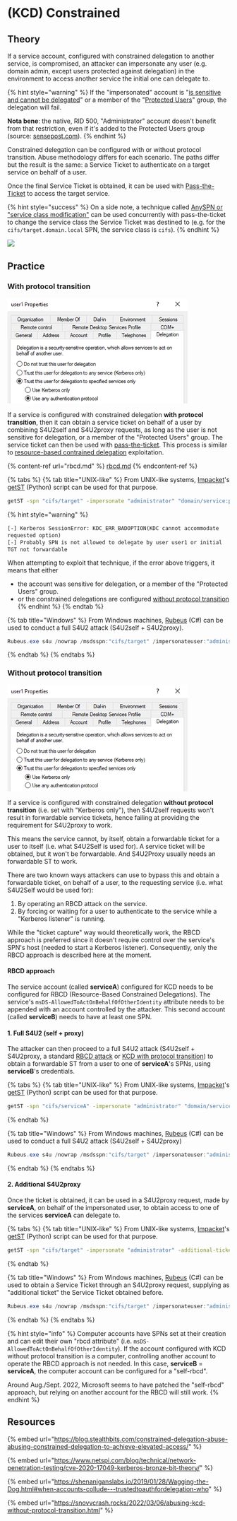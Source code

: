 # (KCD) Constrained

## Theory

If a service account, configured with constrained delegation to another service, is compromised, an attacker can impersonate any user (e.g. domain admin, except users protected against delegation) in the environment to access another service the initial one can delegate to.

{% hint style="warning" %}
If the "impersonated" account is "[is sensitive and cannot be delegated](https://learn.microsoft.com/en-us/windows-server/identity/ad-ds/manage/how-to-configure-protected-accounts)" or a member of the "[Protected Users](https://learn.microsoft.com/en-us/windows-server/security/credentials-protection-and-management/protected-users-security-group)" group, the delegation will fail.

**Nota bene**: the native, RID 500, "Administrator" account doesn't benefit from that restriction, even if it's added to the Protected Users group (source: [sensepost.com](https://sensepost.com/blog/2023/protected-users-you-thought-you-were-safe-uh/)).
{% endhint %}

Constrained delegation can be configured with or without protocol transition. Abuse methodology differs for each scenario. The paths differ but the result is the same: a Service Ticket to authenticate on a target service on behalf of a user.

Once the final Service Ticket is obtained, it can be used with [Pass-the-Ticket](broken-reference) to access the target service.

{% hint style="success" %}
On a side note, a technique called [AnySPN or "service class modification"](broken-reference) can be used concurrently with pass-the-ticket to change the service class the Service Ticket was destined to (e.g. for the `cifs/target.domain.local` SPN, the service class is `cifs`).
{% endhint %}

![](../../../../.gitbook/assets/Kerberos\_delegations-constrained.png)

## Practice

### With protocol transition

![Domain Controller > Active Directory Users and Computers > delegation properties of a user](<../../../../.gitbook/assets/kcd with protocol transition.png>)

If a service is configured with constrained delegation **with protocol transition**, then it can obtain a service ticket on behalf of a user by combining S4U2self and S4U2proxy requests, as long as the user is not sensitive for delegation, or a member of the "Protected Users" group. The service ticket can then be used with [pass-the-ticket](broken-reference). This process is similar to [resource-based contrained delegation](rbcd.md) exploitation.

{% content-ref url="rbcd.md" %}
[rbcd.md](rbcd.md)
{% endcontent-ref %}

{% tabs %}
{% tab title="UNIX-like" %}
From UNIX-like systems, [Impacket](https://github.com/SecureAuthCorp/impacket)'s [getST](https://github.com/SecureAuthCorp/impacket/blob/master/examples/getST.py) (Python) script can be used for that purpose.

```bash
getST -spn "cifs/target" -impersonate "administrator" "domain/service:password"
```

{% hint style="warning" %}
```
[-] Kerberos SessionError: KDC_ERR_BADOPTION(KDC cannot accommodate requested option)
[-] Probably SPN is not allowed to delegate by user user1 or initial TGT not forwardable
```

When attempting to exploit that technique, if the error above triggers, it means that either

* the account was sensitive for delegation, or a member of the "Protected Users" group.
* or the constrained delegations are configured [without protocol transition](constrained.md#without-protocol-transition)
{% endhint %}
{% endtab %}

{% tab title="Windows" %}
From Windows machines, [Rubeus](https://github.com/GhostPack/Rubeus) (C#) can be used to conduct a full S4U2 attack (S4U2self + S4U2proxy).

```powershell
Rubeus.exe s4u /nowrap /msdsspn:"cifs/target" /impersonateuser:"administrator" /domain:"domain" /user:"user" /password:"password"
```
{% endtab %}
{% endtabs %}

### Without protocol transition

![Domain Controller > Active Directory Users and Computers > delegation properties of a user](<../../../../.gitbook/assets/kcd without proto transition.png>)

If a service is configured with constrained delegation **without protocol transition** (i.e. set with "Kerberos only"), then S4U2self requests won't result in forwardable service tickets, hence failing at providing the requirement for S4U2proxy to work.

This means the service cannot, by itself, obtain a forwardable ticket for a user to itself (i.e. what S4U2Self is used for). A service ticket will be obtained, but it won't be forwardable. And S4U2Proxy usually needs an forwardable ST to work.

There are two known ways attackers can use to bypass this and obtain a forwardable ticket, on behalf of a user, to the requesting service (i.e. what S4U2Self would be used for):

1. By operating an RBCD attack on the service.
2. By forcing or waiting for a user to authenticate to the service while a "Kerberos listener" is running.

While the "ticket capture" way would theoretically work, the RBCD approach is preferred since it doesn't require control over the service's SPN's host (needed to start a Kerberos listener). Consequently, only the RBCD approach is described here at the moment.

#### RBCD approach

The service account (called **serviceA**) configured for KCD needs to be configured for RBCD (Resource-Based Constrained Delegations). The service's `msDS-AllowedToActOnBehalfOfOtherIdentity` attribute needs to be appended with an account controlled by the attacker. This second account (called **serviceB**) needs to have at least one SPN.

#### 1. Full S4U2 (self + proxy)

The attacker can then proceed to a full S4U2 attack (S4U2self + S4U2proxy, a standard [RBCD attack](rbcd.md) or [KCD with protocol transition](constrained.md#with-protocol-transition)) to obtain a forwardable ST from a user to one of **serviceA**'s SPNs, using **serviceB**'s credentials.

{% tabs %}
{% tab title="UNIX-like" %}
From UNIX-like systems, [Impacket](https://github.com/SecureAuthCorp/impacket)'s [getST](https://github.com/SecureAuthCorp/impacket/blob/master/examples/getST.py) (Python) script can be used for that purpose.

```bash
getST -spn "cifs/serviceA" -impersonate "administrator" "domain/serviceB:password"
```
{% endtab %}

{% tab title="Windows" %}
From Windows machines, [Rubeus](https://github.com/GhostPack/Rubeus) (C#) can be used to conduct a full S4U2 attack (S4U2self + S4U2proxy)

```powershell
Rubeus.exe s4u /nowrap /msdsspn:"cifs/target" /impersonateuser:"administrator" /domain:"domain" /user:"user" /password:"password"
```
{% endtab %}
{% endtabs %}

#### 2. Additional S4U2proxy

Once the ticket is obtained, it can be used in a S4U2proxy request, made by **serviceA**, on behalf of the impersonated user, to obtain access to one of the services **serviceA** can delegate to.

{% tabs %}
{% tab title="UNIX-like" %}
From UNIX-like systems, [Impacket](https://github.com/SecureAuthCorp/impacket)'s [getST](https://github.com/SecureAuthCorp/impacket/blob/master/examples/getST.py) (Python) script can be used for that purpose.

```bash
getST -spn "cifs/target" -impersonate "administrator" -additional-ticket "administrator.ccache" "domain/serviceA:password"
```
{% endtab %}

{% tab title="Windows" %}
From Windows machines, [Rubeus](https://github.com/GhostPack/Rubeus) (C#) can be used to obtain a Service Ticket through an S4U2proxy request, supplying as "additional ticket" the Service Ticket obtained before.

```powershell
Rubeus.exe s4u /nowrap /msdsspn:"cifs/target" /impersonateuser:"administrator" /tgs:"base64 | file.kirbi" /domain:"domain" /user:"user" /password:"password"
```
{% endtab %}
{% endtabs %}

{% hint style="info" %}
Computer accounts have SPNs set at their creation and can edit their own "rbcd attribute" (i.e. `msDS-AllowedToActOnBehalfOfOtherIdentity`). If the account configured with KCD without protocol transition is a computer, controlling another account to operate the RBCD approach is not needed. In this case, **serviceB** = **serviceA**, the computer account can be configured for a "self-rbcd".

Around Aug./Sept. 2022, Microsoft seems to have patched the "self-rbcd" approach, but relying on another account for the RBCD will still work.
{% endhint %}

## Resources

{% embed url="https://blog.stealthbits.com/constrained-delegation-abuse-abusing-constrained-delegation-to-achieve-elevated-access/" %}

{% embed url="https://www.netspi.com/blog/technical/network-penetration-testing/cve-2020-17049-kerberos-bronze-bit-theory/" %}

{% embed url="https://shenaniganslabs.io/2019/01/28/Wagging-the-Dog.html#when-accounts-collude---trustedtoauthfordelegation-who" %}

{% embed url="https://snovvcrash.rocks/2022/03/06/abusing-kcd-without-protocol-transition.html" %}
